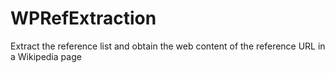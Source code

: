 WPRefExtraction
===============

Extract the reference list and obtain the web content of the reference URL in a Wikipedia page